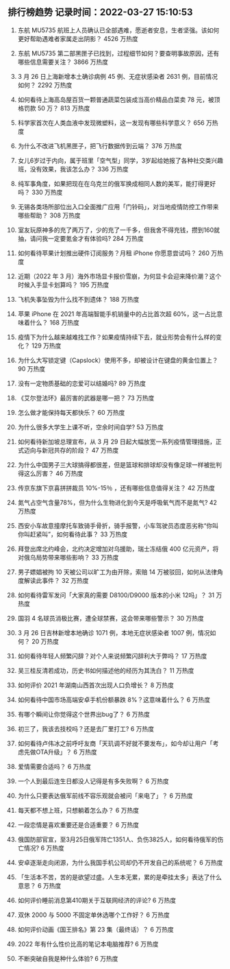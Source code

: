 
## 排行榜趋势 记录时间：2022-03-27 15:10:53
  
  1. 东航 MU5735 航班上人员确认已全部遇难，愿逝者安息，生者坚强。该如何更好帮助遇难者家属走出阴影？ 4526 万热度
    
  2. 东航 MU5735 第二部黑匣子已找到，过程细节如何？要查明事故原因，还有哪些信息需要关注？ 3866 万热度
    
  3. 3 月 26 日上海新增本土确诊病例 45 例、无症状感染者 2631 例，目前情况如何？ 2292 万热度
    
  4. 如何看待上海高岛屋百货一颗普通蔬菜包装成当高价精品白菜卖 78 元，被顶格罚款 50 万？ 813 万热度
    
  5. 科学家首次在人类血液中发现微塑料，这一发现有哪些科学意义？ 656 万热度
    
  6. 为什么不改进飞机黑匣子，把飞行数据传到云端？ 376 万热度
    
  7. 女儿6岁过于内向，属于班里「空气型」同学，3岁起给她报了各种社交类兴趣班，没有效果，我该怎么办？ 336 万热度
    
  8. 纯军事角度，如果把现在在乌克兰的俄军换成相同人数的美军，能打得更好吗？ 330 万热度
    
  9. 无锡各类场所部位出入口全面推广应用「门铃码」，对当地疫情防控工作带来哪些帮助？ 308 万热度
    
  10. 室友玩原神多的充了两万了，少的充了一千多，但我舍不得充钱，攒到160就抽，请问我一定要氪金才有体验吗? 284 万热度
    
  11. 如何看待苹果计划推出硬件订阅服务？月租 iPhone 你愿意尝试吗？ 260 万热度
    
  12. 近期（2022 年 3 月）海外市场显卡报价雪崩，为何显卡会迎来降价潮？这个时候入手显卡划算吗？ 195 万热度
    
  13. 飞机失事坠毁为什么找不到遗体？ 188 万热度
    
  14. 苹果 iPhone 在 2021 年高端智能手机销量中的占比首次超 60%，这一占比意味着什么？ 168 万热度
    
  15. 疫情下为什么越来越难找工作？如果疫情持续下去，就业形势会有什么样的变化？ 129 万热度
    
  16. 为什么大写锁定键（Capslock）使用不多，却被设计在键盘的黄金位置上？ 90 万热度
    
  17. 没有一定物质基础的恋爱可以结婚吗? 89 万热度
    
  18. 《艾尔登法环》最厉害的武器是哪一把？ 73 万热度
    
  19. 怎么做才能保持每天都快乐？ 60 万热度
    
  20. 为什么很多大学生上课不听，空余时间自学? 53 万热度
    
  21. 如何看待新加坡总理宣布，从 3 月 29 日起大幅放宽一系列疫情管理措施，正式迈向与新冠共存的阶段？ 47 万热度
    
  22. 为什么中国男子三大球搞得都很差，但是篮球和排球却没有像足球一样被批判得这么厉害？ 46 万热度
    
  23. 传京东旗下京喜拼拼裁员 10%-15％ ，还有哪些信息值得关注？ 42 万热度
    
  24. 氮气占空气含量78%，但为什么生物进化到今天是呼吸氧气而不是氮气? 42 万热度
    
  25. 西安小车故意撞摩托车致骑手骨折，骑手报警，小车驾驶员态度恶劣称“你叫你叫赶紧叫”，如何看待此事？ 33 万热度
    
  26. 拜登出席北约峰会，北约决定增加对乌援助，瑞士冻结俄 400 亿元资产，将对俄乌局势带来哪些影响？ 33 万热度
    
  27. 男子嫖娼被拘 10 天被公司以旷工为由开除，索赔 14 万被驳回，如何从法律角度解读此事件？ 32 万热度
    
  28. 如何看待雷军发问「大家真的需要 D8100/D9000 版本的小米 12吗」？ 31 万热度
    
  29. 国羽 4 名球员消极比赛，遭全球禁赛，这会带来哪些警示？ 30 万热度
    
  30. 3 月 26 日吉林新增本地确诊 1071 例，本地无症状感染者 1007 例，情况如何？ 20 万热度
    
  31. 如何看待年轻人频繁闪辞？对个人来说频繁闪辞利大于弊吗？ 17 万热度
    
  32. 吴三桂反清若成功，历史书如何描述他的经历为其洗白？ 11 万热度
    
  33. 如何评价 2021 年湖南山西首次出现人口负增长？ 8 万热度
    
  34. 如何看待中国市场高端安卓手机份额暴跌 8%？这意味着什么？ 6 万热度
    
  35. 有哪个瞬间让你觉得这个世界出bug了？ 6 万热度
    
  36. 初三了，我该去技校吗？还是去厂里打工? 6 万热度
    
  37. 如何看待卢伟冰之前呼吁友商「天玑调不好就不要发布」，如今却让用户「考虑先做OTA升级」？ 6 万热度
    
  38. 爱情需要合适吗？ 6 万热度
    
  39. 一个人到最后连生日都没人记得是有多失败啊？ 6 万热度
    
  40. 为什么只要表达俄军前线不容乐观就会被问「来电了」？ 6 万热度
    
  41. 每天都不想上班，只想躺着怎么办？ 6 万热度
    
  42. 一段恋情是喜欢重要还是合适重要？ 6 万热度
    
  43. 俄国防部官宣，至3月25日俄军阵亡1351人、负伤3825人，如何看待俄军的伤亡情况? 6 万热度
    
  44. 安卓逐渐走向闭源，为什么我国手机公司却仍不开发自己的系统呢？ 6 万热度
    
  45. 「生活本不苦，苦的是欲望过盛。人生本无累，累的是牵挂太多」表达了什么意思？ 6 万热度
    
  46. 如何评价睡前消息第410期关于互联网经济的评论? 6 万热度
    
  47. 双休 2000 与 5000 不固定单休选哪个工作好？ 6 万热度
    
  48. 如何评价动画《国王排名》第 23 集（最终话）？ 6 万热度
    
  49. 2022 年有什么性价比高的笔记本电脑推荐? 6 万热度
    
  50. 不断突破自我是种什么体验? 6 万热度
    